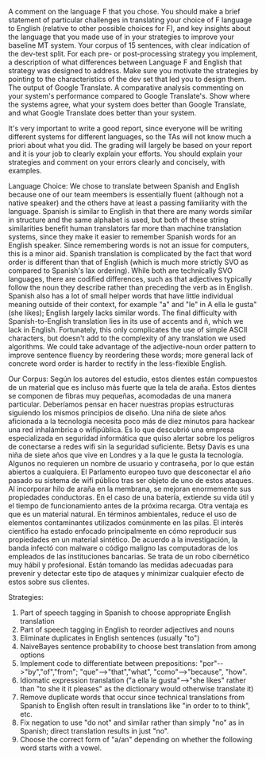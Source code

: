 A comment on the language F that you chose. You should make a brief statement of particular challenges in translating your choice of F language to English (relative to other possible choices for F), and key insights about the language that you made use of in your strategies to improve your baseline MT system.
Your corpus of 15 sentences, with clear indication of the dev-test split.
For each pre- or post-processing strategy you implement, a description of what differences between Language F and English that strategy was designed to address. Make sure you motivate the strategies by pointing to the characteristics of the dev set that led you to design them.
The output of Google Translate.
A comparative analysis commenting on your system's performance compared to Google Translate's. Show where the systems agree, what your system does better than Google Translate, and what Google Translate does better than your system.

It's very important to write a good report, since everyone will be writing different systems for different languages, so the TAs will not know much a priori about what you did. The grading will largely be based on your report and it is your job to clearly explain your efforts. You should explain your strategies and comment on your errors clearly and concisely, with examples.


Language Choice:
We chose to translate between Spanish and English because one of our team meembers is essentially fluent (although not a native speaker) and the others have at least a passing familiarity with the language. Spanish is similar to English in that there are many words similar in structure and the same alphabet is used, but both of these string similarities benefit human translators far more than machine translation systems, since they make it easier to remember Spanish words for an English speaker. Since remembering words is not an issue for computers, this is a minor aid. Spanish translation is complicated by the fact that word order is different than that of English (which is much more strictly SVO as compared to Spanish's lax ordering). While both are technically SVO languages, there are codified differences, such as that adjectives typically follow the noun they describe rather than preceding the verb as in English. Spanish also has a lot of small helper words that have little individual meaning outside of their context, for example "a" and "le" in A ella le gusta" (she likes); English largely lacks similar words. The final difficulty with Spanish-to-English translation lies in its use of accents and ñ, which we lack in English. Fortunately, this only complicates the use of simple ASCII characters, but doesn't add to the complexity of any translation we used algorithms. We could take advantage of the adjective-noun order pattern to improve sentence fluency by reordering these words; more general lack of concrete word order is harder to rectify in the less-flexible English.


Our Corpus:
Según los autores del estudio, estos dientes están compuestos de un material que es incluso más fuerte que la tela de araña.
Estos dientes se componen de fibras muy pequeñas, acomodadas de una manera particular.
Deberíamos pensar en hacer nuestras propias estructuras siguiendo los mismos principios de diseño.
Una niña de siete años aficionada a la tecnología necesita poco más de diez minutos para hackear una red inhalámbrica o wifipública.
Es lo que descubrió una empresa especializada en seguridad informática que quiso alertar sobre los peligros de conectarse a redes wifi sin la seguridad suficiente.
Betsy Davis es una niña de siete años que vive en Londres y a la que le gusta la tecnología.
Algunos no requieren un nombre de usuario y contraseña, por lo que están abiertos a cualquiera.
El Parlamento europeo tuvo que desconectar el año pasado su sistema de wifi público tras ser objeto de uno de estos ataques.
Al incorporar hilo de araña en la membrana, se mejoran enormemente sus propiedades conductoras.
En el caso de una batería, extiende su vida útil y el tiempo de funcionamiento antes de la próxima recarga.
Otra ventaja es que es un material natural. En términos ambientales, reduce el uso de elementos contaminantes utilizados comúnmente en las pilas.
El interés científico ha estado enfocado principalmente en cómo reproducir sus propiedades en un material sintético.
De acuerdo a la investigación, la banda infectó con malware o código maligno las computadoras de los empleados de las instituciones bancarias.
Se trata de un robo cibernético muy hábil y profesional.
Están tomando las medidas adecuadas para prevenir y detectar este tipo de ataques y minimizar cualquier efecto de estos sobre sus clientes.

Strategies:
1. Part of speech tagging in Spanish to choose appropriate English translation
2. Part of speech tagging in English to reorder adjectives and nouns
3. Eliminate duplicates in English sentences (usually "to")
4. NaiveBayes sentence probability to choose best translation from among options
5. Implement code to differentiate between prepositions: "por"-->"by","of","from"; "que"-->"that","what", "como"-->"because", "how".
6. Idiomatic expression translation ("a ella le gusta"-->"she likes" rather than "to she it it pleases" as the dictionary would otherwise translate it)
7. Remove duplicate words that occur since technical translations from Spanish to English often result in translations like "in order to to think", etc.
8. Fix negation to use "do not" and similar rather than simply "no" as in Spanish; direct translation results in just "no".
9. Choose the correct form of "a/an" depending on whether the following word starts with a vowel.